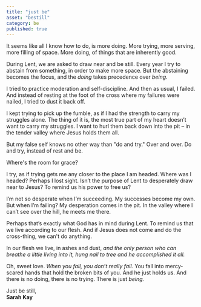 ```yaml
---
title: "just be"
asset: "bestill" 
category: be
published: true
---
```


It seems like all I know how to do, is more doing. More trying, more serving, more filling of space. More doing, of things that are inherently good.

During Lent, we are asked to draw near and be still. Every year I try to abstain from something, in order to make more space. But the abstaining becomes the focus, and the _doing_ takes precedence over _being._

I tried to practice moderation and self-discipline. And then as usual, I failed. And instead of resting at the foot of the cross where my failures were nailed, I tried to dust it back off.

I kept trying to pick up the fumble, as if I had the strength to carry my struggles alone. The thing of it is, the most true part of my heart doesn’t want to carry my struggles. I want to hurl them back down into the pit – in the tender valley where Jesus holds them all. 

But my false self knows no other way than "do and try." Over and over. Do and try, instead of rest and be.

Where's the room for grace?

I try, as if trying gets me any closer to the place I am headed. Where was I headed? Perhaps I lost sight. Isn’t the purpose of Lent to desperately draw near to Jesus? To remind us his power to free us?

I’m not so desperate when I’m succeeding. My successes become my own. But when I’m failing? My desperation comes in the pit. In the valley where I can’t see over the hill, he meets me there.

Perhaps that’s exactly what God has in mind during Lent. To remind us that we live according to our flesh. And if Jesus does not come and do the cross-thing, we can't do anything.

In our flesh we live, in ashes and dust, *and the only person who can breathe a little living into it, hung nail to tree and he accomplished it all.*

Oh, sweet love. _When you fall, you don’t really fail._ You fall into mercy-scared hands that hold the broken bits of you. And he just holds us. And there is no doing, there is no trying. There is just _being._ 

Just be still,
<br>**Sarah Kay**

